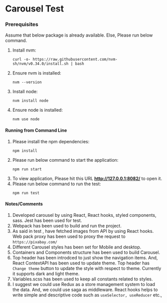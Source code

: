 Carousel Test
================

### Prerequisites

Assume that below package is already available. Else, Please run below command.

1. Install nvm:
    ```
    curl -o- https://raw.githubusercontent.com/nvm-sh/nvm/v0.34.0/install.sh | bash
    ```
2. Ensure nvm is installed:
    ```
    nvm --version
    ```
3. Install node:
    ```
    nvm install node
    ```
4. Ensure node is installed:
    ```
    nvm use node
    ```

#### Running from Command Line

1. Please install the npm dependencies:
    ```
    npm install
    ```   
2. Please run below command to start the application:
    ```
    npm run start
    ```
4. To view application, Please hit this URL **http://127.0.0.1:8082/** to open it.
5. Please run below command to run the test:
    ```
    npm run test
    ```
   
#### Notes/Comments

1. Developed carousel by using React, React hooks, styled components, sass. Jest has been used for test.
2. Webpack has been used to build and run the project.
3. As said in test , have fetched images from API by using React hooks. Web pack proxy has been used to proxy the request to `https://pixabay.com/`
4. Different Carousel styles has been set for Mobile and desktop. 
5. Containers and Components structure has been used to build Carousel. 
6. Top header has been introdced to just show the navigation items. And, React ContextAPI has been used to update theme. Top header has `Change theme` button to update the style with respect to theme. Currently it supports dark and light theme.
7. Variables.scss has been used to keep all constants related to styles.
8. I suggest we could use Redux as a store management system to load the data. And, we could use saga as middleware. React hooks helps to write simple and descriptive code such as `useSelector, useReducer` etc.,